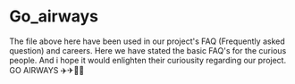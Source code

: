 # Go_airways
The file above here have been used in our project's FAQ (Frequently asked question) and careers. Here we have stated the basic FAQ's for the curious people.
And i hope it would enlighten their curiousity regarding our project.
GO AIRWAYS ✈️✈🙏🙏
